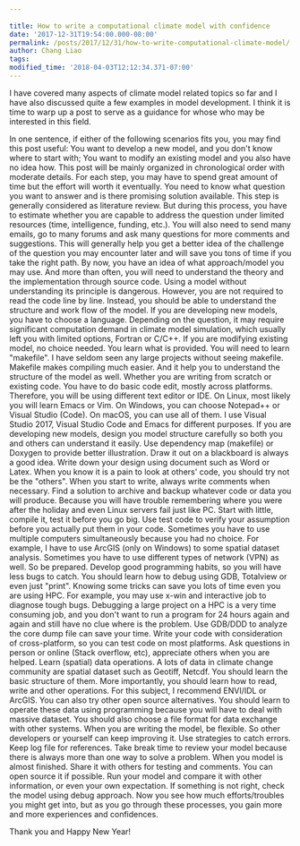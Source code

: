```yaml
---
 
title: How to write a computational climate model with confidence
date: '2017-12-31T19:54:00.000-08:00'
permalink: /posts/2017/12/31/how-to-write-computational-climate-model/
author: Chang Liao
tags:
modified_time: '2018-04-03T12:12:34.371-07:00'
---
```


I have covered many aspects of climate model related topics so far and I have also discussed quite a few examples in model development. I think it is time to warp up a post to serve as a guidance for whose who may be interested in this field.

In one sentence, if either of the following scenarios fits you, you may find this post useful:
You want to develop a new model, and you don't know where to start with;
You want to modify an existing model and you also have no idea how.
This post will be mainly organized in chronological order with moderate details. For each step, you may have to spend great amount of time but the effort will worth it eventually.
You need to know what question you want to answer and is there promising solution available. This step is generally considered as literature review. But during this process, you have to estimate whether you are capable to address the question under limited resources (time, intelligence, funding, etc.). 
You will also need to send many emails, go to many forums and ask many questions for more comments and suggestions. This will generally help you get a better idea of the challenge of the question you may encounter later and will save you tons of time if you take the right path.
By now, you have an idea of what approach/model you may use. And more than often, you will need to understand the theory and the implementation through source code. Using a model without understanding its principle is dangerous. However, you are not required to read the code line by line. Instead, you should be able to understand the structure and work flow of the model.
If you are developing new models, you have to choose a language. Depending on the question, it may require significant computation demand in climate model simulation, which usually left you with limited options, Fortran or C/C++.
If you are modifying existing model, no choice needed. You learn what is provided.
You will need to learn "makefile". I have seldom seen any large projects without seeing makefile. Makefile makes compiling much easier. And it help you to understand the structure of the model as well.
Whether you are writing from scratch or existing code. You have to do basic code edit, mostly across platforms. Therefore, you will be using different text editor or IDE. On Linux, most likely you will learn Emacs or Vim. On Windows, you can choose Notepad++ or Visual Studio (Code). On macOS, you can use all of them. I use Visual Studio 2017, Visual Studio Code and Emacs for different purposes. 
If you are developing new models, design you model structure carefully so both you and others can understand it easily. Use dependency map (makefile) or Doxygen to provide better illustration. Draw it out on a blackboard is always a good idea.
Write down your design using document such as Word or Latex. When you know it is a pain to look at others' code, you should try not be the "others".
When you start to write, always write comments when necessary.
Find a solution to archive and backup whatever code or data you will produce. Because you will have trouble remembering where you were after the holiday and even Linux servers fail just like PC.
Start with little, compile it, test it before you go big. Use test code to verify your assumption before you actually put them in your code.
Sometimes you have to use multiple computers simultaneously because you had no choice. For example, I have to use ArcGIS (only on Windows) to some spatial dataset analysis. Sometimes you have to use different types of network (VPN) as well. So be prepared.
Develop good programming habits, so you will have less bugs to catch.
You should learn how to debug using GDB, Totalview or even just "print". Knowing some tricks can save you lots of time even you are using HPC. For example, you may use x-win and interactive job to diagnose tough bugs. Debugging a large project on a HPC is a very time consuming job, and you don't want to run a program for 24 hours again and again and still have no clue where is the problem. Use GDB/DDD to analyze the core dump file can save your time.
Write your code with consideration of cross-platform, so you can test code on most platforms.
Ask questions in person or online (Stack overflow, etc), appreciate others when you are helped.
Learn (spatial) data operations. A lots of data in climate change community are spatial dataset such as Geotiff, Netcdf. You should learn the basic structure of them. More importantly, you should learn how to read, write and other operations. For this subject, I recommend ENVI/IDL or ArcGIS. You can also try other open source alternatives. You should learn to operate these data using programming because you will have to deal with massive dataset. You should also choose a file format for data exchange with other systems.
When you are writing the model, be flexible. So other developers or yourself can keep improving it.
Use strategies to catch errors. Keep log file for references.
Take break time to review your model because there is always more than one way to solve a problem.
When you model is almost finished. Share it with others for testing and comments. You can open source it if possible.
Run your model and compare it with other information, or even your own expectation. If something is not right, check the model using debug approach.
Now you see how much efforts/troubles you might get into, but as you go through these processes, you gain more and more experiences and confidences.

Thank you and Happy New Year!